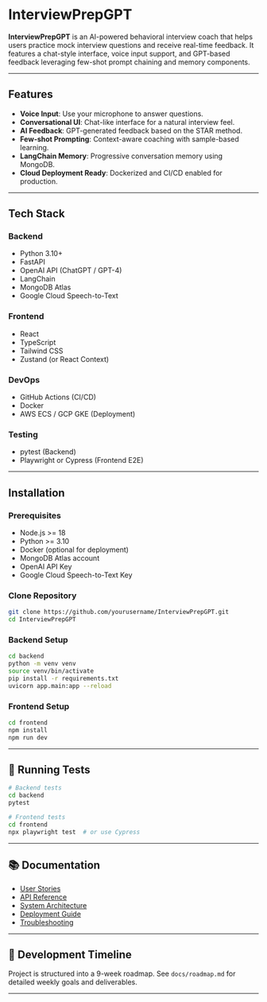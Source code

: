 # InterviewPrepGPT

**InterviewPrepGPT** is an AI-powered behavioral interview coach that helps users practice mock interview questions and receive real-time feedback. It features a chat-style interface, voice input support, and GPT-based feedback leveraging few-shot prompt chaining and memory components.

---

## Features

- **Voice Input**: Use your microphone to answer questions.
- **Conversational UI**: Chat-like interface for a natural interview feel.
- **AI Feedback**: GPT-generated feedback based on the STAR method.
- **Few-shot Prompting**: Context-aware coaching with sample-based learning.
- **LangChain Memory**: Progressive conversation memory using MongoDB.
- **Cloud Deployment Ready**: Dockerized and CI/CD enabled for production.

---

## Tech Stack

### Backend
- Python 3.10+
- FastAPI
- OpenAI API (ChatGPT / GPT-4)
- LangChain
- MongoDB Atlas
- Google Cloud Speech-to-Text

### Frontend
- React
- TypeScript
- Tailwind CSS
- Zustand (or React Context)

### DevOps
- GitHub Actions (CI/CD)
- Docker
- AWS ECS / GCP GKE (Deployment)

### Testing
- pytest (Backend)
- Playwright or Cypress (Frontend E2E)

---

## Installation

### Prerequisites
- Node.js >= 18
- Python >= 3.10
- Docker (optional for deployment)
- MongoDB Atlas account
- OpenAI API Key
- Google Cloud Speech-to-Text Key

### Clone Repository
```bash
git clone https://github.com/yourusername/InterviewPrepGPT.git
cd InterviewPrepGPT
```

### Backend Setup
```bash
cd backend
python -m venv venv
source venv/bin/activate
pip install -r requirements.txt
uvicorn app.main:app --reload
```

### Frontend Setup
```bash
cd frontend
npm install
npm run dev
```

---

## 🧪 Running Tests

```bash
# Backend tests
cd backend
pytest

# Frontend tests
cd frontend
npx playwright test  # or use Cypress
```

---

## 📚 Documentation

- [User Stories](./docs/user-stories.md)
- [API Reference](./docs/api.md)
- [System Architecture](./docs/architecture.md)
- [Deployment Guide](./docs/deployment.md)
- [Troubleshooting](./docs/troubleshooting.md)

---

## 📅 Development Timeline

Project is structured into a 9-week roadmap. See `docs/roadmap.md` for detailed weekly goals and deliverables.


---

